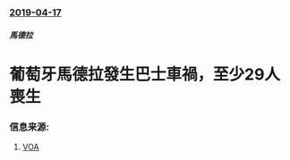 ### [2019-04-17](/news/2019/04/17/index.md)

##### 馬德拉
# 葡萄牙馬德拉發生巴士車禍，至少29人喪生 




### 信息来源:

1. [VOA](https://www.voanews.com/a/majority-of-victims-in-madeira-bus-accident-are-german-/4880404.html)
